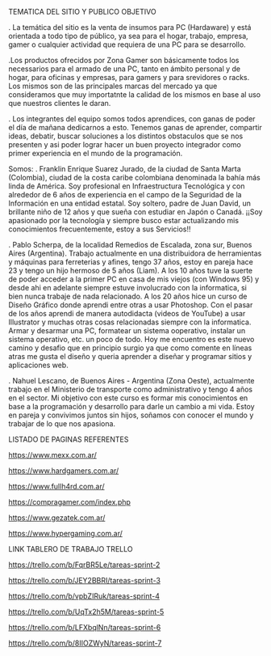 TEMATICA DEL SITIO Y PUBLICO OBJETIVO

. La temática del sitio es la venta de insumos para PC (Hardaware) y está orientada a todo tipo de público,
ya sea para el hogar, trabajo, empresa, gamer o cualquier actividad que requiera de una PC para se desarrollo.

.Los productos ofrecidos por Zona Gamer son básicamente todos los necessarios para el armado de una PC, tanto
en ámbito personal y de hogar, para oficinas y empresas, para gamers y para srevidores o racks. Los mismos
son de las principales marcas del mercado ya que consideramos que muy importatnte la calidad de los mismos en
base al uso que nuestros clientes le daran.

. Los integrantes del equipo somos todos aprendices, con ganas de poder el día de mañana dedicarnos a esto.
Tenemos ganas de aprender, compartir ideas, debatir, buscar soluciones a los distintos obstaculos que se nos presenten
y asi poder lograr hacer un buen proyecto integrador como primer experiencia en el mundo de la programación.

Somos:
. Franklin Enrique Suarez Jurado, de la ciudad de Santa Marta (Colombia), ciudad de la costa caribe colombiana denominada la bahía más linda de América. Soy profesional en Infraestructura Tecnológica y con alrededor de 6 años de experiencia en el campo de la Seguridad de la Información en una entidad estatal.
Soy soltero, padre de Juan David, un brillante niño de 12 años y que sueña con estudiar en Japón o Canadá. ¡¡Soy apasionado por la tecnología y siempre busco estar actualizando mis conocimientos frecuentemente, estoy a sus Servicios!!

. Pablo Scherpa, de la localidad Remedios de Escalada, zona sur, Buenos Aires (Argentina). Trabajo actualmente en una distribuidora de herramientas y máquinas para ferreterias y afines,
tengo 37 años, estoy en pareja hace 23 y tengo un hijo hermoso de 5 años (Liam). A los 10 años tuve la suerte de poder acceder a la primer PC en casa de mis viejos (con Windows 95) y desde
ahi en adelante siempre estuve involucrado con la informatica, si bien nunca trabaje de nada relacionado. A los 20 años hice un curso de Diseño Gráfico donde aprendi entre otras a usar
Photoshop. Con el pasar de los años aprendi de manera autodidacta (videos de YouTube) a usar Illustrator y muchas otras cosas relacionadas siempre con la informatica. Armar y desarmar una PC,
formatear un sistema ooperativo, instalar un sistema operativo, etc. un poco de todo. Hoy me encuentro es este nuevo camino y desafio que en principio surgio ya que como comente en líneas atras
me gusta el diseño y queria aprender a diseñar y programar sitios y aplicaciones web.

. Nahuel Lescano, de Buenos Aires - Argentina (Zona Oeste), actualmente trabajo en el Ministerio de transporte como administrativo y tengo 4 años en el sector.
Mi objetivo con este curso es formar mis conocimientos en base a la programación y desarrollo para darle un cambio a mi vida.
Estoy en pareja y convivimos juntos sin hijos, soñamos con conocer el mundo y trabajar de lo que nos apasiona.

LISTADO DE PAGINAS REFERENTES

https://www.mexx.com.ar/

https://www.hardgamers.com.ar/

https://www.fullh4rd.com.ar/

https://compragamer.com/index.php

https://www.gezatek.com.ar/

https://www.hypergaming.com.ar/

LINK TABLERO DE TRABAJO TRELLO

https://trello.com/b/FqrBR5Le/tareas-sprint-2

https://trello.com/b/JEY2BBRI/tareas-sprint-3

https://trello.com/b/vpbZIRuk/tareas-sprint-4

https://trello.com/b/UqTx2h5M/tareas-sprint-5

https://trello.com/b/LFXbqlNn/tareas-sprint-6

https://trello.com/b/8IIOZWyN/tareas-sprint-7
